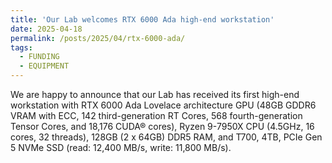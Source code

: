 ```yaml
---
title: 'Our Lab welcomes RTX 6000 Ada high-end workstation'
date: 2025-04-18
permalink: /posts/2025/04/rtx-6000-ada/
tags:
  - FUNDING
  - EQUIPMENT
---
```


We are happy to announce that our Lab has received its first high-end workstation with RTX 6000 Ada Lovelace architecture GPU (48GB GDDR6 VRAM with ECC, 142 third-generation RT Cores, 568 fourth-generation Tensor Cores, and 18,176 CUDA® cores), 
Ryzen 9-7950X CPU (4.5GHz, 16 cores, 32 threads), 128GB (2 x 64GB) DDR5 RAM, and T700, 4TB, PCIe Gen 5 NVMe SSD (read: 12,400 MB/s, write: 11,800 MB/s).
